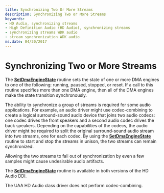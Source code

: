 ```yaml
---
title: Synchronizing Two Or More Streams
description: Synchronizing Two or More Streams
keywords:
- HD Audio, synchronizing streams
- High Definition Audio (HD Audio), synchronizing streams
- synchronizing streams WDK audio
- stream synchronization WDK audio
ms.date: 04/20/2017
---
```


# Synchronizing Two or More Streams


The [**SetDmaEngineState**](/windows-hardware/drivers/ddi/hdaudio/nc-hdaudio-pset_dma_engine_state) routine sets the state of one or more DMA engines to one of the following: running, paused, stopped, or reset. If a call to this routine specifies more than one DMA engine, then all of the DMA engines make the state transition synchronously.

The ability to synchronize a group of streams is required for some audio applications. For example, an audio driver might use codec-combining to create a logical surround-sound audio device that joins two audio codecs: one codec drives the front speakers and a second audio codec drives the back speakers. Depending on the capabilities of the codecs, the audio driver might be required to split the original surround-sound audio stream into two streams, one for each codec. By using the [**SetDmaEngineState**](/windows-hardware/drivers/ddi/hdaudio/nc-hdaudio-pset_dma_engine_state) routine to start and stop the streams in unison, the two streams can remain synchronized.

Allowing the two streams to fall out of synchronization by even a few samples might cause undesirable audio artifacts.

The [**SetDmaEngineState**](/windows-hardware/drivers/ddi/hdaudio/nc-hdaudio-pset_dma_engine_state) routine is available in both versions of the HD Audio DDI.

The UAA HD Audio class driver does not perform codec-combining.

 

